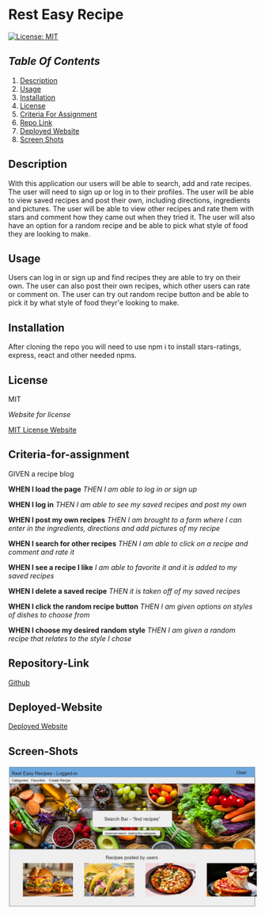 # Rest Easy Recipe

[![License: MIT](https://img.shields.io/badge/License-MIT-yellow.svg)](https://opensource.org/licenses/MIT)

## _Table Of Contents_

1. [Description](#description)
2. [Usage](#usage)
3. [Installation](#installation)
4. [License](#license)
5. [Criteria For Assignment](#criteria-for-assignment)
6. [Repo Link](#repository-link)
7. [Deployed Website](#deployed-website)
8. [Screen Shots](#screen-shots)

## Description

With this application our users will be able to search, add and rate recipes. The user will need to sign up or log in to their profiles. The user will be able to view saved recipes and post their own, including directions, ingredients and pictures. The user will be able to view other recipes and rate them with stars and comment how they came out when they tried it. The user will also have an option for a random recipe and be able to pick what style of food they are looking to make.

## Usage

Users can log in or sign up and find recipes they are able to try on their own. The user can also post their own recipes, which other users can rate or comment on. The user can try out random recipe button and be able to pick it by what style of food theyr'e looking to make.

## Installation

After cloning the repo you will need to use npm i to install stars-ratings, express, react and other needed npms.

## License

MIT

_Website for license_

[MIT License Website](https://mit-license.org/)

## Criteria-for-assignment

GIVEN a recipe blog

**WHEN I load the page**
*THEN I am able to log in or sign up*

**WHEN I log in**
*THEN I am able to see my saved recipes and post my own*

**WHEN I post my own recipes**
*THEN I am brought to a form where I can enter in the ingredients, directions and add pictures of my recipe*

**WHEN I search for other recipes**
*THEN I am able to click on a recipe and comment and rate it*

**WHEN I see a recipe I like**
*I am able to favorite it and it is added to my saved recipes*

**WHEN I delete a saved recipe**
*THEN it is taken off of my saved recipes*

**WHEN I click the random recipe button**
*THEN I am given options on styles of dishes to choose from*

**WHEN I choose my desired random style**
*THEN I am given a random recipe that relates to the style I chose*

## Repository-Link

[Github](https://github.com/PintoDrop/resteasyrecipe)

## Deployed-Website

[Deployed Website]()

## Screen-Shots

![Wire Frame](./client/src/Images/wireframe.JPG)


<!-- 
getting images to appear on recipe cards - done

adding seeded data to recipe cards?
making a rating for individual recipe (need login info?)

making a random recipe button



need:
Favorite button
login in
register/sign up
random recipe
logout button
 -->
